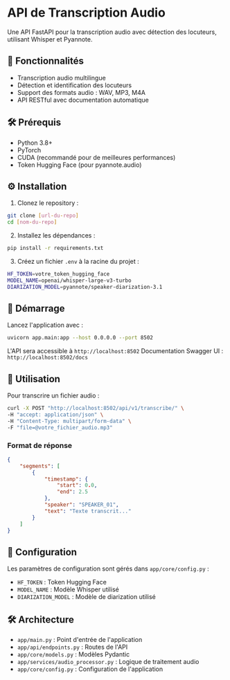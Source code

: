 # API de Transcription Audio

Une API FastAPI pour la transcription audio avec détection des locuteurs, utilisant Whisper et Pyannote.

## 🚀 Fonctionnalités

- Transcription audio multilingue
- Détection et identification des locuteurs
- Support des formats audio : WAV, MP3, M4A
- API RESTful avec documentation automatique

## 🛠️ Prérequis

- Python 3.8+
- PyTorch
- CUDA (recommandé pour de meilleures performances)
- Token Hugging Face (pour pyannote.audio)

## ⚙️ Installation

1. Clonez le repository : 

```	bash
git clone [url-du-repo]
cd [nom-du-repo]
```

2. Installez les dépendances :

```bash
pip install -r requirements.txt
```

3. Créez un fichier `.env` à la racine du projet :

``` bash
HF_TOKEN=votre_token_hugging_face
MODEL_NAME=openai/whisper-large-v3-turbo
DIARIZATION_MODEL=pyannote/speaker-diarization-3.1
```

## 🚀 Démarrage

Lancez l'application avec :

```bash
uvicorn app.main:app --host 0.0.0.0 --port 8502
```

L'API sera accessible à `http://localhost:8502`
Documentation Swagger UI : `http://localhost:8502/docs`

## 📝 Utilisation

Pour transcrire un fichier audio :

```bash
curl -X POST "http://localhost:8502/api/v1/transcribe/" \
-H "accept: application/json" \
-H "Content-Type: multipart/form-data" \
-F "file=@votre_fichier_audio.mp3"
```

### Format de réponse
       
```json
{
    "segments": [
        {
            "timestamp": {
                "start": 0.0,
                "end": 2.5
            },
            "speaker": "SPEAKER_01",
            "text": "Texte transcrit..."
        }
    ]
}
```

## 🔑 Configuration

Les paramètres de configuration sont gérés dans `app/core/config.py` :
- `HF_TOKEN` : Token Hugging Face
- `MODEL_NAME` : Modèle Whisper utilisé
- `DIARIZATION_MODEL` : Modèle de diarization utilisé

## 🛠️ Architecture

- `app/main.py` : Point d'entrée de l'application
- `app/api/endpoints.py` : Routes de l'API
- `app/core/models.py` : Modèles Pydantic
- `app/services/audio_processor.py` : Logique de traitement audio
- `app/core/config.py` : Configuration de l'application
